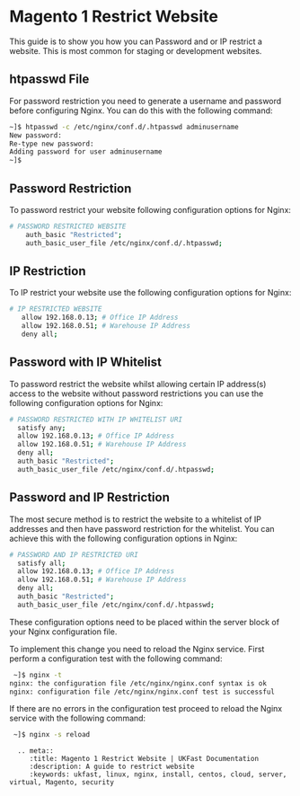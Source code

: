 # Magento 1 Restrict Website

This guide is to show you how you can Password and or IP restrict a website. This is most common for staging or development websites.

## htpasswd File ##

For password restriction you need to generate a username and password before configuring Nginx. You can do this with the following command:

```bash
~]$ htpasswd -c /etc/nginx/conf.d/.htpasswd adminusername
New password:
Re-type new password:
Adding password for user adminusername
~]$
```
## Password Restriction ##

To password restrict your website following configuration options for Nginx:

```bash
# PASSWORD RESTRICTED WEBSITE
    auth_basic "Restricted";
    auth_basic_user_file /etc/nginx/conf.d/.htpasswd;
 ```
 
 ## IP Restriction ##
 
 To IP restrict your website use the following configuration options for Nginx:
 
 ```bash
# IP RESTRICTED WEBSITE 
    allow 192.168.0.13; # Office IP Address
    allow 192.168.0.51; # Warehouse IP Address
    deny all;
 ```
 
 ## Password with IP Whitelist ##
 
To password restrict the website whilst allowing certain IP address(s) access to the website without password restrictions you can use the following configuration options for Nginx:
 
  ```bash
# PASSWORD RESTRICTED WITH IP WHITELIST URI 
    satisfy any;
    allow 192.168.0.13; # Office IP Address
    allow 192.168.0.51; # Warehouse IP Address
    deny all;
    auth_basic "Restricted";
    auth_basic_user_file /etc/nginx/conf.d/.htpasswd;
 ```
 
## Password and IP Restriction ##
 
The most secure method is to restrict the website to a whitelist of IP addresses and then have password restriction for the whitelist. You can achieve this with the following configuration options in Nginx:
 
  ```bash
# PASSWORD AND IP RESTRICTED URI 
    satisfy all;
    allow 192.168.0.13; # Office IP Address
    allow 192.168.0.51; # Warehouse IP Address
    deny all;
    auth_basic "Restricted";
    auth_basic_user_file /etc/nginx/conf.d/.htpasswd;
 ```
 
These configuration options need to be placed within the server block of your Nginx configuration file.
 
To implement this change you need to reload the Nginx service. First perform a configuration test with the following command:

```bash
 ~]$ nginx -t
nginx: the configuration file /etc/nginx/nginx.conf syntax is ok
nginx: configuration file /etc/nginx/nginx.conf test is successful
```

If there are no errors in the configuration test proceed to reload the Nginx service with the following command:

```bash
 ~]$ nginx -s reload
```

```eval_rst
  .. meta::
     :title: Magento 1 Restrict Website | UKFast Documentation
     :description: A guide to restrict website
     :keywords: ukfast, linux, nginx, install, centos, cloud, server, virtual, Magento, security

